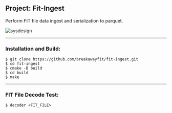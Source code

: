 ## Project: Fit-Ingest

Perform FIT file data ingest and serialization to parquet.

![sysdesign](https://github.com/breakawayfit/fit-ingest/blob/main/sysdesign_v1.jpg)

___

### Installation and Build:

```
$ git clone https://github.com/breakawayfit/fit-ingest.git
$ cd fit-ingest
$ cmake -B build
$ cd build
$ make
```
___

### FIT File Decode Test:

```
$ decoder <FIT_FILE>
```

